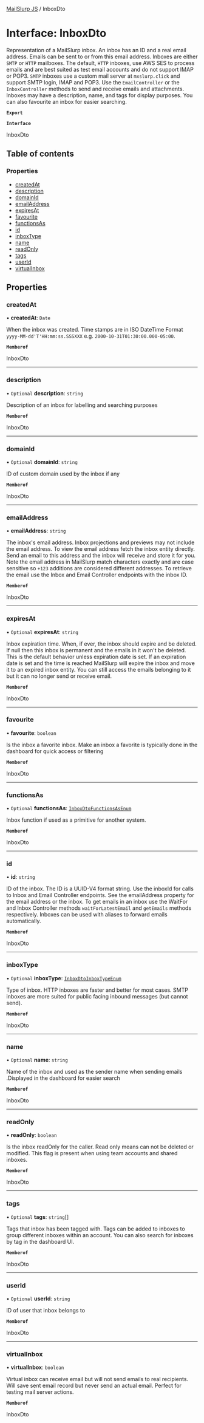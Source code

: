 [MailSlurp JS](../README.md) / InboxDto

# Interface: InboxDto

Representation of a MailSlurp inbox. An inbox has an ID and a real email address. Emails can be sent to or from this email address. Inboxes are either `SMTP` or `HTTP` mailboxes. The default, `HTTP` inboxes, use AWS SES to process emails and are best suited as test email accounts and do not support IMAP or POP3. `SMTP` inboxes use a custom mail server at `mxslurp.click` and support SMTP login, IMAP and POP3. Use the `EmailController` or the `InboxController` methods to send and receive emails and attachments. Inboxes may have a description, name, and tags for display purposes. You can also favourite an inbox for easier searching.

**`Export`**

**`Interface`**

InboxDto

## Table of contents

### Properties

- [createdAt](InboxDto.md#createdat)
- [description](InboxDto.md#description)
- [domainId](InboxDto.md#domainid)
- [emailAddress](InboxDto.md#emailaddress)
- [expiresAt](InboxDto.md#expiresat)
- [favourite](InboxDto.md#favourite)
- [functionsAs](InboxDto.md#functionsas)
- [id](InboxDto.md#id)
- [inboxType](InboxDto.md#inboxtype)
- [name](InboxDto.md#name)
- [readOnly](InboxDto.md#readonly)
- [tags](InboxDto.md#tags)
- [userId](InboxDto.md#userid)
- [virtualInbox](InboxDto.md#virtualinbox)

## Properties

### createdAt

• **createdAt**: `Date`

When the inbox was created. Time stamps are in ISO DateTime Format `yyyy-MM-dd'T'HH:mm:ss.SSSXXX` e.g. `2000-10-31T01:30:00.000-05:00`.

**`Memberof`**

InboxDto

___

### description

• `Optional` **description**: `string`

Description of an inbox for labelling and searching purposes

**`Memberof`**

InboxDto

___

### domainId

• `Optional` **domainId**: `string`

ID of custom domain used by the inbox if any

**`Memberof`**

InboxDto

___

### emailAddress

• **emailAddress**: `string`

The inbox's email address. Inbox projections and previews may not include the email address. To view the email address fetch the inbox entity directly. Send an email to this address and the inbox will receive and store it for you. Note the email address in MailSlurp match characters exactly and are case sensitive so `+123` additions are considered different addresses. To retrieve the email use the Inbox and Email Controller endpoints with the inbox ID.

**`Memberof`**

InboxDto

___

### expiresAt

• `Optional` **expiresAt**: `string`

Inbox expiration time. When, if ever, the inbox should expire and be deleted. If null then this inbox is permanent and the emails in it won't be deleted. This is the default behavior unless expiration date is set. If an expiration date is set and the time is reached MailSlurp will expire the inbox and move it to an expired inbox entity. You can still access the emails belonging to it but it can no longer send or receive email.

**`Memberof`**

InboxDto

___

### favourite

• **favourite**: `boolean`

Is the inbox a favorite inbox. Make an inbox a favorite is typically done in the dashboard for quick access or filtering

**`Memberof`**

InboxDto

___

### functionsAs

• `Optional` **functionsAs**: [`InboxDtoFunctionsAsEnum`](../enums/InboxDtoFunctionsAsEnum.md)

Inbox function if used as a primitive for another system.

**`Memberof`**

InboxDto

___

### id

• **id**: `string`

ID of the inbox. The ID is a UUID-V4 format string. Use the inboxId for calls to Inbox and Email Controller endpoints. See the emailAddress property for the email address or the inbox. To get emails in an inbox use the WaitFor and Inbox Controller methods `waitForLatestEmail` and `getEmails` methods respectively. Inboxes can be used with aliases to forward emails automatically.

**`Memberof`**

InboxDto

___

### inboxType

• `Optional` **inboxType**: [`InboxDtoInboxTypeEnum`](../enums/InboxDtoInboxTypeEnum.md)

Type of inbox. HTTP inboxes are faster and better for most cases. SMTP inboxes are more suited for public facing inbound messages (but cannot send).

**`Memberof`**

InboxDto

___

### name

• `Optional` **name**: `string`

Name of the inbox and used as the sender name when sending emails .Displayed in the dashboard for easier search

**`Memberof`**

InboxDto

___

### readOnly

• **readOnly**: `boolean`

Is the inbox readOnly for the caller. Read only means can not be deleted or modified. This flag is present when using team accounts and shared inboxes.

**`Memberof`**

InboxDto

___

### tags

• `Optional` **tags**: `string`[]

Tags that inbox has been tagged with. Tags can be added to inboxes to group different inboxes within an account. You can also search for inboxes by tag in the dashboard UI.

**`Memberof`**

InboxDto

___

### userId

• `Optional` **userId**: `string`

ID of user that inbox belongs to

**`Memberof`**

InboxDto

___

### virtualInbox

• **virtualInbox**: `boolean`

Virtual inbox can receive email but will not send emails to real recipients. Will save sent email record but never send an actual email. Perfect for testing mail server actions.

**`Memberof`**

InboxDto
